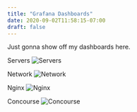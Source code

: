 ```yaml
---
title: "Grafana Dashboards"
date: 2020-09-02T11:58:15-07:00
draft: false
---
```


Just gonna show off my dashboards here.

Servers
![Servers](server_metrics.png)

Network
![Network](network.png)

Nginx
![Nginx](nginx.png)

Concourse
![Concourse](concourse.png)
